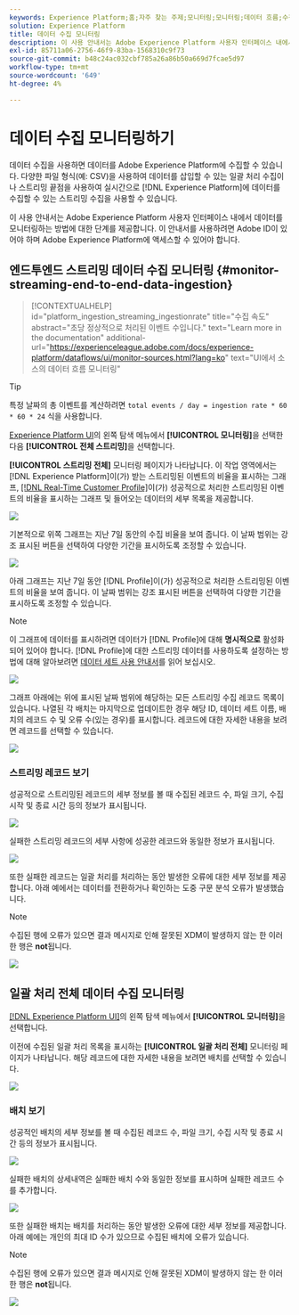```yaml
---
keywords: Experience Platform;홈;자주 찾는 주제;모니터링;모니터링;데이터 흐름;수집 모니터링;데이터 수집;데이터 수집;데이터 수집;레코드 보기;배치 보기;
solution: Experience Platform
title: 데이터 수집 모니터링
description: 이 사용 안내서는 Adobe Experience Platform 사용자 인터페이스 내에서 데이터를 모니터링하는 방법에 대한 단계를 제공합니다. 이 안내서를 사용하려면 Adobe ID이 있어야 하며 Adobe Experience Platform에 액세스할 수 있어야 합니다.
exl-id: 85711a06-2756-46f9-83ba-1568310c9f73
source-git-commit: b48c24ac032cbf785a26a86b50a669d7fcae5d97
workflow-type: tm+mt
source-wordcount: '649'
ht-degree: 4%

---
```


# 데이터 수집 모니터링하기

데이터 수집을 사용하면 데이터를 Adobe Experience Platform에 수집할 수 있습니다. 다양한 파일 형식(예: CSV)을 사용하여 데이터를 삽입할 수 있는 일괄 처리 수집이나 스트리밍 끝점을 사용하여 실시간으로 [!DNL Experience Platform]에 데이터를 수집할 수 있는 스트리밍 수집을 사용할 수 있습니다.

이 사용 안내서는 Adobe Experience Platform 사용자 인터페이스 내에서 데이터를 모니터링하는 방법에 대한 단계를 제공합니다. 이 안내서를 사용하려면 Adobe ID이 있어야 하며 Adobe Experience Platform에 액세스할 수 있어야 합니다.

## 엔드투엔드 스트리밍 데이터 수집 모니터링 {#monitor-streaming-end-to-end-data-ingestion}

>[!CONTEXTUALHELP]
>id="platform_ingestion_streaming_ingestionrate"
>title="수집 속도"
>abstract="초당 정상적으로 처리된 이벤트 수입니다."
>text="Learn more in the documentation"
>additional-url="https://experienceleague.adobe.com/docs/experience-platform/dataflows/ui/monitor-sources.html?lang=ko" text="UI에서 소스의 데이터 흐름 모니터링"

>[!TIP]
>
>특정 날짜의 총 이벤트를 계산하려면 `total events / day = ingestion rate * 60 * 60 * 24` 식을 사용합니다.

[Experience Platform UI](https://platform.adobe.com)의 왼쪽 탐색 메뉴에서 **[!UICONTROL 모니터링]**&#x200B;을 선택한 다음 **[!UICONTROL 전체 스트리밍]**&#x200B;을 선택합니다.

**[!UICONTROL 스트리밍 전체]** 모니터링 페이지가 나타납니다. 이 작업 영역에서는 [!DNL Experience Platform]이(가) 받는 스트리밍된 이벤트의 비율을 표시하는 그래프, [[!DNL Real-Time Customer Profile]](../../profile/home.md)이(가) 성공적으로 처리한 스트리밍된 이벤트의 비율을 표시하는 그래프 및 들어오는 데이터의 세부 목록을 제공합니다.

![](../images/quality/monitor-data-flows/list-streams.png)

기본적으로 위쪽 그래프는 지난 7일 동안의 수집 비율을 보여 줍니다. 이 날짜 범위는 강조 표시된 버튼을 선택하여 다양한 기간을 표시하도록 조정할 수 있습니다.

![](../images/quality/monitor-data-flows/events-received.png)

아래 그래프는 지난 7일 동안 [!DNL Profile]이(가) 성공적으로 처리한 스트리밍된 이벤트의 비율을 보여 줍니다. 이 날짜 범위는 강조 표시된 버튼을 선택하여 다양한 기간을 표시하도록 조정할 수 있습니다.

>[!NOTE]
>
>이 그래프에 데이터를 표시하려면 데이터가 [!DNL Profile]에 대해 **명시적으로** 활성화되어 있어야 합니다. [!DNL Profile]에 대한 스트리밍 데이터를 사용하도록 설정하는 방법에 대해 알아보려면 [데이터 세트 사용 안내서](../../catalog/datasets/user-guide.md#enable-a-dataset-for-real-time-customer-profile)를 읽어 보십시오.

![](../images/quality/monitor-data-flows/ingested-by-profile.png)

그래프 아래에는 위에 표시된 날짜 범위에 해당하는 모든 스트리밍 수집 레코드 목록이 있습니다. 나열된 각 배치는 마지막으로 업데이트한 경우 해당 ID, 데이터 세트 이름, 배치의 레코드 수 및 오류 수(있는 경우)를 표시합니다. 레코드에 대한 자세한 내용을 보려면 레코드를 선택할 수 있습니다.

![](../images/quality/monitor-data-flows/streams.png)

### 스트리밍 레코드 보기

성공적으로 스트리밍된 레코드의 세부 정보를 볼 때 수집된 레코드 수, 파일 크기, 수집 시작 및 종료 시간 등의 정보가 표시됩니다.

![](../images/quality/monitor-data-flows/successful-streaming.png)

실패한 스트리밍 레코드의 세부 사항에 성공한 레코드와 동일한 정보가 표시됩니다.

![](../images/quality/monitor-data-flows/failed-batch.png)

또한 실패한 레코드는 일괄 처리를 처리하는 동안 발생한 오류에 대한 세부 정보를 제공합니다. 아래 예에서는 데이터를 전환하거나 확인하는 도중 구문 분석 오류가 발생했습니다.

>[!NOTE]
>
>수집된 행에 오류가 있으면 결과 메시지로 인해 잘못된 XDM이 발생하지 않는 한 이러한 행은 **not**&#x200B;됩니다.

![](../images/quality/monitor-data-flows/failed-batch-error.png)

## 일괄 처리 전체 데이터 수집 모니터링

[[!DNL Experience Platform UI]](https://platform.adobe.com)의 왼쪽 탐색 메뉴에서 **[!UICONTROL 모니터링]**&#x200B;을 선택합니다.

이전에 수집된 일괄 처리 목록을 표시하는 **[!UICONTROL 일괄 처리 전체]** 모니터링 페이지가 나타납니다. 해당 레코드에 대한 자세한 내용을 보려면 배치를 선택할 수 있습니다.

![](../images/quality/monitor-data-flows/batch-monitoring.png)

### 배치 보기

성공적인 배치의 세부 정보를 볼 때 수집된 레코드 수, 파일 크기, 수집 시작 및 종료 시간 등의 정보가 표시됩니다.

![](../images/quality/monitor-data-flows/successful-batch.png)

실패한 배치의 상세내역은 실패한 배치 수와 동일한 정보를 표시하며 실패한 레코드 수를 추가합니다.

![](../images/quality/monitor-data-flows/failed-batch.png)

또한 실패한 배치는 배치를 처리하는 동안 발생한 오류에 대한 세부 정보를 제공합니다. 아래 예에는 개인의 최대 ID 수가 있으므로 수집된 배치에 오류가 있습니다.

>[!NOTE]
>
>수집된 행에 오류가 있으면 결과 메시지로 인해 잘못된 XDM이 발생하지 않는 한 이러한 행은 **not**&#x200B;됩니다.

![](../images/quality/monitor-data-flows/failed-streaming-error.png)

